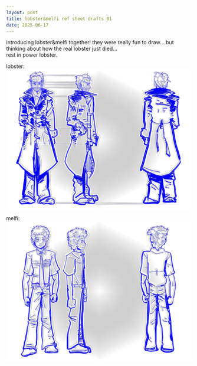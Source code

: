 ```yaml
---
layout: post
title: lobster&melfi ref sheet drafts 01
date: 2025-06-17
---
```


introducing lobster&melfi together! they were really fun to draw... but thinking about how the real lobster just died...  
rest in power lobster.  

lobster:  
![is that freaking lobster](/assets/images/lob_sheet.png)  

melfi:  
![is that freaking melfi](/assets/images/meppy_sheet.png)  
